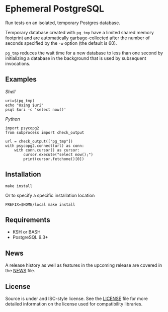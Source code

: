 Ephemeral PostgreSQL
====================

Run tests on an isolated, temporary Postgres database.

Temporary database created with `pg_tmp` have a limited shared memory footprint
and are automatically garbage-collected after the number of seconds specified by
the `-w` option (the default is 60).

`pg_tmp` reduces the wait time for a new database to less than one second by
initializing a database in the background that is used by subsequent
invocations.

Examples
--------

*Shell*

    uri=$(pg_tmp)
    echo "Using $uri"
    psql $uri -c 'select now()'

*Python*

    import psycopg2
    from subprocess import check_output
    
    url = check_output(["pg_tmp"])
    with psycopg2.connect(url) as conn:
        with conn.cursor() as cursor:
            cursor.execute("select now();")
            print(cursor.fetchone()[0])


Installation
------------

    make install

Or to specify a specific installation location

    PREFIX=$HOME/local make install

Requirements
------------

* KSH or BASH
* PostgreSQL 9.3+

News
----

A release history as well as features in the upcoming release are covered in the
[NEWS][NEWS] file.

License
-------

Source is under and ISC-style license. See the [LICENSE][LICENSE] file for more
detailed information on the license used for compatibility libraries.

[NEWS]: http://www.bitbucket.org/eradman/ephemeralpg/src/default/NEWS
[LICENSE]: http://www.bitbucket.org/eradman/ephemeralpg/src/default/LICENSE

